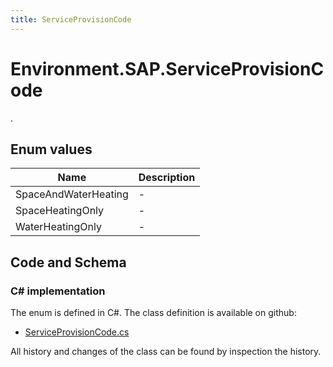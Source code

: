 ```yaml
---
title: ServiceProvisionCode
---
```


# Environment.SAP.ServiceProvisionCode

.

## Enum values

| Name            | Description                                                    |
|-----------------|----------------------------------------------------------------|
| SpaceAndWaterHeating |  -  |
| SpaceHeatingOnly |  -  |
| WaterHeatingOnly |  -  |


## Code and Schema

### C# implementation

The enum is defined in C#. The class definition is available on github:

- [ServiceProvisionCode.cs](https://github.com/BHoM/SAP_Toolkit/blob/develop/SAP_oM/Enums/ServiceProvisionCode.cs)

All history and changes of the class can be found by inspection the history.
